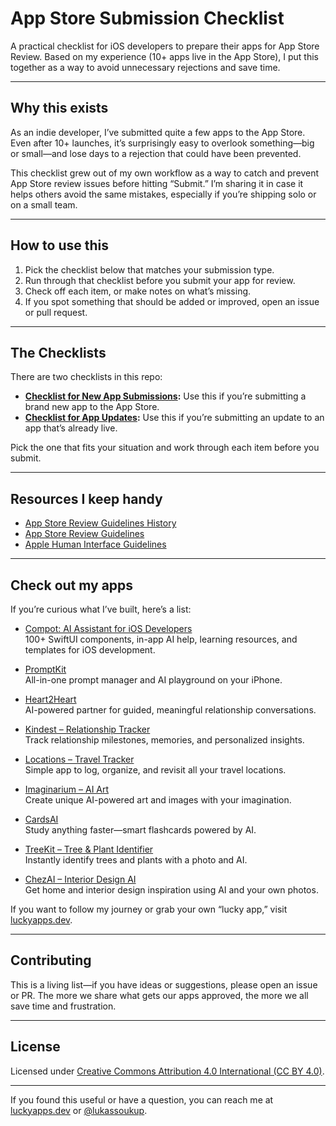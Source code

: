 # App Store Submission Checklist

A practical checklist for iOS developers to prepare their apps for App Store Review. Based on my experience (10+ apps live in the App Store), I put this together as a way to avoid unnecessary rejections and save time.

---

## Why this exists

As an indie developer, I’ve submitted quite a few apps to the App Store. Even after 10+ launches, it’s surprisingly easy to overlook something—big or small—and lose days to a rejection that could have been prevented.

This checklist grew out of my own workflow as a way to catch and prevent App Store review issues before hitting “Submit.” I’m sharing it in case it helps others avoid the same mistakes, especially if you’re shipping solo or on a small team.

---

## How to use this

1. Pick the checklist below that matches your submission type.
2. Run through that checklist before you submit your app for review.
3. Check off each item, or make notes on what’s missing.
4. If you spot something that should be added or improved, open an issue or pull request.

---

## The Checklists

There are two checklists in this repo:

- **[Checklist for New App Submissions](CHECKLIST_NEW_APP.md):** Use this if you’re submitting a brand new app to the App Store.
- **[Checklist for App Updates](CHECKLIST_APP_UPDATE.md):** Use this if you’re submitting an update to an app that’s already live.

Pick the one that fits your situation and work through each item before you submit.

---

## Resources I keep handy

- [App Store Review Guidelines History](https://www.appstorereviewguidelineshistory.com/)
- [App Store Review Guidelines](https://developer.apple.com/app-store/review/guidelines/)
- [Apple Human Interface Guidelines](https://developer.apple.com/design/human-interface-guidelines/)

---

## Check out my apps

If you’re curious what I’ve built, here’s a list:

- [Compot: AI Assistant for iOS Developers](https://apps.apple.com/app/id6471916279)  
  100+ SwiftUI components, in-app AI help, learning resources, and templates for iOS development.

- [PromptKit](https://apps.apple.com/app/id6504561145)  
  All-in-one prompt manager and AI playground on your iPhone.
  
- [Heart2Heart](https://apps.apple.com/app/id6501986735)  
  AI-powered partner for guided, meaningful relationship conversations.
  
- [Kindest – Relationship Tracker](https://apps.apple.com/app/id6453754317)  
  Track relationship milestones, memories, and personalized insights.
  
- [Locations – Travel Tracker](https://apps.apple.com/app/id6452048717)  
  Simple app to log, organize, and revisit all your travel locations.
  
- [Imaginarium – AI Art](https://apps.apple.com/app/id6739706784)  
  Create unique AI-powered art and images with your imagination.
  
- [CardsAI](https://apps.apple.com/app/id6738427455)  
  Study anything faster—smart flashcards powered by AI.
  
- [TreeKit – Tree & Plant Identifier](https://apps.apple.com/app/id6741019701)  
  Instantly identify trees and plants with a photo and AI.
  
- [ChezAI – Interior Design AI](https://apps.apple.com/app/id6740142224)  
  Get home and interior design inspiration using AI and your own photos.
  

If you want to follow my journey or grab your own “lucky app,” visit [luckyapps.dev](https://www.luckyapps.dev).


---

## Contributing

This is a living list—if you have ideas or suggestions, please open an issue or PR. The more we share what gets our apps approved, the more we all save time and frustration.

---

## License

Licensed under [Creative Commons Attribution 4.0 International (CC BY 4.0)](https://creativecommons.org/licenses/by/4.0/).

---

If you found this useful or have a question, you can reach me at [luckyapps.dev](https://luckyapps.dev) or [@lukassoukup](https://x.com/lukassoukup).

